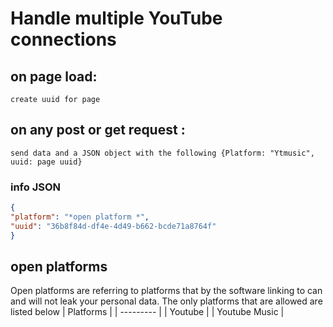 # Handle multiple YouTube connections

## on page load:
    create uuid for page

## on any post or get request :
    send data and a JSON object with the following {Platform: "Ytmusic", uuid: page uuid} 
### info JSON

```JSON
{
"platform": "*open platform *",
"uuid": "36b8f84d-df4e-4d49-b662-bcde71a8764f"
}
```

## open platforms
Open platforms are referring to platforms that by the software linking to can and will not leak your personal data.  The only platforms that are allowed are listed below 
| Platforms |
| --------- |
| Youtube   |
| Youtube Music |
